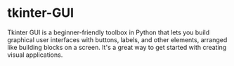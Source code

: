 # tkinter-GUI
Tkinter GUI is a beginner-friendly toolbox in Python that lets you build graphical user interfaces with buttons, labels, and other elements, arranged like building blocks on a screen. It's a great way to get started with creating visual applications.
